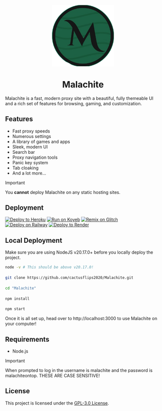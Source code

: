 <div align="center">
  <img src="/public/img/mosslogo.png" alt="Malachite Logo" width="200"/>
  <h1>Malachite</h1>
</div>

Malachite is a fast, modern proxy site with a beautiful, fully themeable UI and a rich set of features for browsing, gaming, and customization.

## Features
- Fast proxy speeds
- Numerous settings
- A library of games and apps
- Sleek, modern UI
- Search bar
- Proxy navigation tools
- Panic key system
- Tab cloaking
- And a lot more...

> [!IMPORTANT]
> You **cannot** deploy Malachite on any static hosting sites.

## Deployment
<a target="_blank" href="https://heroku.com/deploy/?template=https://github.com/cactusflips2020/Mewing-Academy"><img alt="Deploy to Heroku" src="https://binbashbanana.github.io/deploy-buttons/buttons/official/heroku.svg"></a>
<a target="_blank" href="https://app.koyeb.com/deploy?type=git&repository=github.com/cactusflips2020/Mewing-Academy"><img alt="Run on Koyeb" src="https://binbashbanana.github.io/deploy-buttons/buttons/remade/koyeb.svg"></a>
<a target="_blank" href="https://glitch.com/edit/#!/import/github/cactusflips2020/Mewing-Academy"><img alt="Remix on Glitch" src="https://binbashbanana.github.io/deploy-buttons/buttons/official/glitch.svg"></a>
<a target="_blank" href="https://railway.app/new/template?template=https://github.com/cactusflips2020/Mewing-Academy"><img alt="Deploy on Railway" src="https://binbashbanana.github.io/deploy-buttons/buttons/official/railway.svg"></a>
<a target="_blank" href="https://render.com/deploy?repo=https://github.com/cactusflips2020/Mewing-Academy"><img alt="Deploy to Render" src="https://binbashbanana.github.io/deploy-buttons/buttons/official/render.svg"></a>

## Local Deployment
Make sure you are using NodeJS v20.17.0+ before you locally deploy the project.
```bash
node -v # This should be above v20.17.0!

git clone https://github.com/cactusflips2020/Malachite.git

cd "Malachite"

npm install

npm start
```

Once it is all set up, head over to http://localhost:3000 to use Malachite on your computer!

## Requirements
- Node.js

> [!IMPORTANT]
> When prompted to log in the username is malachite and the password is malachiteontop. THESE ARE CASE SENSITIVE!

## License

This project is licensed under the [GPL-3.0 License](LICENSE).